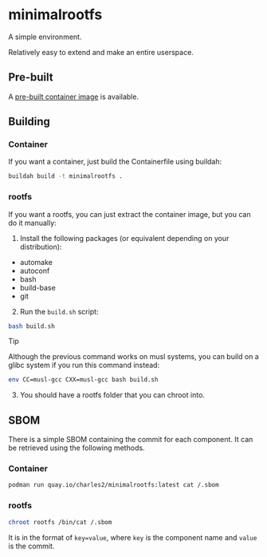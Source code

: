 # minimalrootfs

A simple environment.

Relatively easy to extend and make an entire userspace.

## Pre-built

A [pre-built container image](https://quay.io/repository/charles2/minimalrootfs) is available.

## Building

### Container

If you want a container, just build the Containerfile using buildah:

```sh
buildah build -t minimalrootfs .
```

### rootfs

If you want a rootfs, you can just extract the container image, but you can do it manually:

1. Install the following packages (or equivalent depending on your distribution):

- automake
- autoconf
- bash
- build-base
- git

2. Run the `build.sh` script:

```sh
bash build.sh
```

> [!TIP]
> Although the previous command works on musl systems, you can build on a glibc system if you run this command instead:
> ```sh
> env CC=musl-gcc CXX=musl-gcc bash build.sh
> ```

3. You should have a rootfs folder that you can chroot into.

## SBOM

There is a simple SBOM containing the commit for each component. It can be retrieved using the following methods.

### Container

```sh
podman run quay.io/charles2/minimalrootfs:latest cat /.sbom
```

### rootfs

```sh
chroot rootfs /bin/cat /.sbom
```

It is in the format of `key=value`, where `key` is the component name and `value` is the commit.
